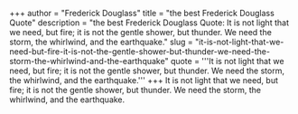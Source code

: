 +++
author = "Frederick Douglass"
title = "the best Frederick Douglass Quote"
description = "the best Frederick Douglass Quote: It is not light that we need, but fire; it is not the gentle shower, but thunder. We need the storm, the whirlwind, and the earthquake."
slug = "it-is-not-light-that-we-need-but-fire-it-is-not-the-gentle-shower-but-thunder-we-need-the-storm-the-whirlwind-and-the-earthquake"
quote = '''It is not light that we need, but fire; it is not the gentle shower, but thunder. We need the storm, the whirlwind, and the earthquake.'''
+++
It is not light that we need, but fire; it is not the gentle shower, but thunder. We need the storm, the whirlwind, and the earthquake.
